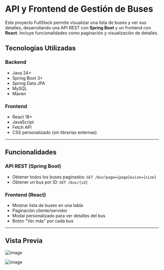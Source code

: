#  API y Frontend de Gestión de Buses
Este proyecto FullStack permite visualizar una lista de buses y ver sus detalles, desarrollando una API REST con **Spring Boot** y un frontend con **React**. Incluye funcionalidades como paginación y visualización de detalles.

##  Tecnologías Utilizadas

### Backend
- Java 24+
- Spring Boot 3+
- Spring Data JPA
- MySQL
- Maven

### Frontend
- React 18+
- JavaScript
- Fetch API
- CSS personalizado (sin librerías externas)

---

##  Funcionalidades

### API REST (Spring Boot)
- Obtener todos los buses paginados: `GET /bus?page={page}&size={size}`
- Obtener un bus por ID: `GET /bus/{id}`

### Frontend (React)
- Mostrar lista de buses en una tabla
- Paginación cliente/servidor
- Modal personalizado para ver detalles del bus
- Botón "Ver más" por cada bus

---

##  Vista Previa
![image](https://github.com/user-attachments/assets/f0f66010-49f2-4387-ba24-18212864ec06)

![image](https://github.com/user-attachments/assets/239b8ea9-9c12-4a90-a84f-2ce6411e0770)




